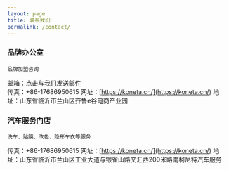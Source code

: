 ```yaml
---
layout: page
title: 联系我们
permalink: /contact/
---
```


### 品牌办公室
`品牌加盟咨询`

邮箱：[点击与我们发送邮件](mailto:{{site.email}})  
传真：+86-17686950615 
网址：[https://koneta.cn/](https://koneta.cn/) 
地址：山东省临沂市兰山区齐鲁e谷电商产业园

### 汽车服务门店
`洗车、贴膜、改色、隐形车衣等服务`

传真：+86-17686950615 
网址：[https://koneta.cn/](https://koneta.cn/) 
地址：山东省临沂市兰山区工业大道与银雀山路交汇西200米路南柯尼特汽车服务


